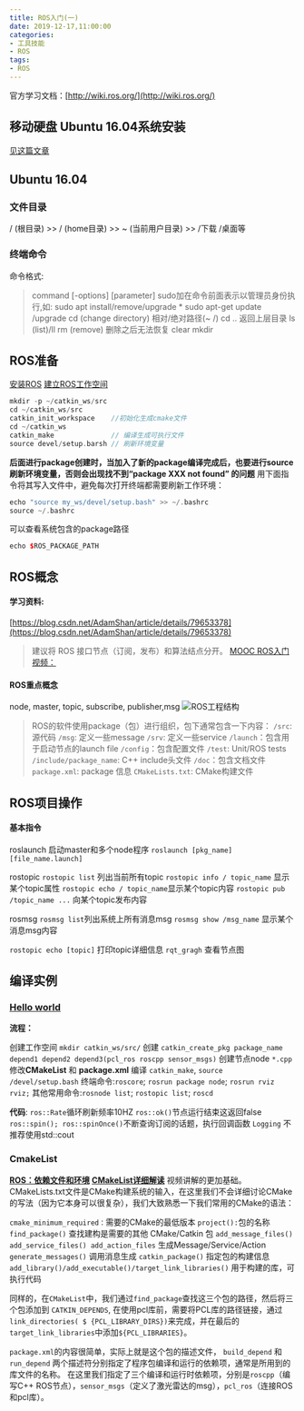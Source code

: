 ```yaml
---
title: ROS入门(一)
date: 2019-12-17,11:00:00
categories: 
- 工具技能
- ROS
tags:
- ROS
---
```

官方学习文档：[http://wiki.ros.org/](http://wiki.ros.org/)

## 移动硬盘 Ubuntu 16.04系统安装

[见这篇文章](https://www.jaylee.top/2019/12/15/Linux%E7%B3%BB%E7%BB%9F%E5%AE%89%E8%A3%85%E6%B3%A8%E6%84%8F/)

## Ubuntu 16.04

### 文件目录

/ (根目录) >> / (home目录) >> ~ (当前用户目录) >> /下载 /桌面等

### 终端命令

命令格式:
>command  [-options]  [parameter] 
    sudo加在命令前面表示以管理员身份执行,如:
    sudo apt install/remove/upgrade *
    sudo apt-get update /upgrade
    cd (change directory) 相对/绝对路径(~ /)      cd .. 返回上层目录
    ls (list)/ll
    rm (remove)  删除之后无法恢复
    clear
    mkdir

## ROS准备

[安装ROS](http://wiki.ros.org/kinetic/Installation/Ubuntu)
[建立ROS工作空间](https://www.cnblogs.com/huangjianxin/p/6347416.html)

```C++
mkdir -p ~/catkin_ws/src
cd ~/catkin_ws/src
catkin_init_workspace    //初始化生成cmake文件
cd ~/catkin_ws
catkin_make              // 编译生成可执行文件
source devel/setup.barsh // 刷新环境变量
```

**后面进行package创建时，当加入了新的package编译完成后，也要进行source刷新环境变量，否则会出现找不到“package XXX not found” 的问题**
用下面指令将其写入文件中，避免每次打开终端都需要刷新工作环境：

```C++
echo "source my_ws/devel/setup.bash" >> ~/.bashrc
source ~/.bashrc
```

可以查看系统包含的package路径

```C++
echo $ROS_PACKAGE_PATH
```

## ROS概念

#### **学习资料**:

 [https://blog.csdn.net/AdamShan/article/details/79653378](https://blog.csdn.net/AdamShan/article/details/79653378)  
  >建议将 ROS 接口节点（订阅，发布）和算法结点分开。
  [MOOC ROS入门视频：](https://www.bilibili.com/video/av24585414/?p=5)

#### **ROS重点概念**

  node, master, topic, subscribe, publisher,msg
 ![ROS工程结构](https://img-blog.csdnimg.cn/20190424195935783.png?x-oss-process=image/watermark,type_ZmFuZ3poZW5naGVpdGk,shadow_5,text_aHR0cHM6Ly9ibG9nLmNzZG4ubmV0L3dlaXhpbl80MTc5NDczMw==,size_5,color_FFFFFF,t_20)

> ROS的软件使用package（包）进行组织，包下通常包含一下内容：
`/src`: 源代码
`/msg`: 定义一些message
`/srv`: 定义一些service
`/launch`：包含用于启动节点的launch file
`/config`：包含配置文件
`/test`: Unit/ROS tests
`/include/package_name`: C++ include头文件
`/doc`：包含文档文件
`package.xml`: package 信息
`CMakeLists.txt`: CMake构建文件

## ROS项目操作

#### 基本指令

 roslaunch 启动master和多个node程序
 `roslaunch [pkg_name] [file_name.launch]`

rostopic
`rostopic list` 列出当前所有topic
 `rostopic info / topic_name` 显示某个topic属性
 `rostopic echo / topic_name`显示某个topic内容
 `rostopic pub /topic_name ...` 向某个topic发布内容

rosmsg
`rosmsg list`列出系统上所有消息msg
`rosmsg show /msg_name` 显示某个消息msg内容

`rostopic echo [topic]` 打印topic详细信息
`rqt_gragh` 查看节点图

## **编译实例**

### [Hello world](https://blog.csdn.net/AdamShan/article/details/79882668)

**流程：**

创建工作空间 `mkdir catkin_ws/src/`
创建 `catkin_create_pkg package_name depend1 depend2 depend3(pcl_ros roscpp sensor_msgs)`
创建节点node  `*.cpp`
修改**CMakeList** 和 **package.xml**
编译 `catkin_make`, `source /devel/setup.bash`
终端命令:`roscore`; `rosrun package node`; `rosrun rviz rviz;`
其他常用命令:`rosnode list`; `rostopic list`; `roscd`

**代码**:
 `ros::Rate`循环刷新频率10HZ
 `ros::ok()`节点运行结束这返回false
 `ros::spin(); ros::spinOnce()`不断查询订阅的话题，执行回调函数
 `Logging` 不推荐使用std::cout

### CmakeList

 [**ROS：依赖文件和环境**](https://blog.csdn.net/AdamShan/article/details/82901295)
 [**CMakeList详细解读**](https://www.cnblogs.com/Jessica-jie/p/6520481.html)
 视频讲解的更加基础。
 CMakeLists.txt文件是CMake构建系统的输入，在这里我们不会详细讨论CMake的写法（因为它本身可以很复杂），我们大致熟悉一下我们常用的CMake的语法：

`cmake_minimum_required：`需要的CMake的最低版本
`project():`包的名称
`find_package()` 查找建构是需要的其他 CMake/Catkin 包
`add_message_files() add_service_files() add_action_files` 生成Message/Service/Action
`generate_messages()` 调用消息生成
`catkin_package()` 指定包的构建信息
`add_library()/add_executable()/target_link_libraries()` 用于构建的库，可执行代码

同样的，在`CMakeList`中，我们通过`find_package`查找这三个包的路径，然后将三个包添加到 `CATKIN_DEPENDS`, 在使用pcl库前，需要将PCL库的路径链接，通过`link_directories( $ {PCL_LIBRARY_DIRS})`来完成，并在最后的`target_link_libraries`中添加`${PCL_LIBRARIES}`。

 `package.xml`的内容很简单，实际上就是这个包的描述文件， `build_depend` 和 `run_depend` 两个描述符分别指定了程序包编译和运行的依赖项，通常是所用到的库文件的名称。 在这里我们指定了三个编译和运行时依赖项，分别是`roscpp`（编写C++ ROS节点），`sensor_msgs`（定义了激光雷达的msg），`pcl_ros`（连接ROS和pcl库）。
